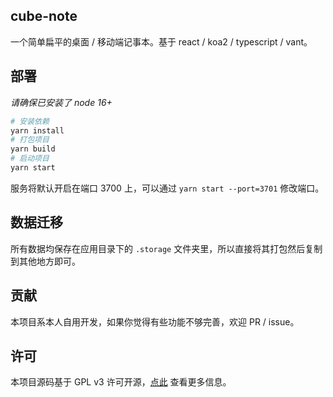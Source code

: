 ## cube-note

一个简单扁平的桌面 / 移动端记事本。基于 react / koa2 / typescript / vant。

## 部署

*请确保已安装了 node 16+*

```bash
# 安装依赖
yarn install
# 打包项目
yarn build
# 启动项目
yarn start
```

服务将默认开启在端口 3700 上，可以通过 `yarn start --port=3701` 修改端口。

## 数据迁移

所有数据均保存在应用目录下的 `.storage` 文件夹里，所以直接将其打包然后复制到其他地方即可。

## 贡献

本项目系本人自用开发，如果你觉得有些功能不够完善，欢迎 PR / issue。

## 许可

本项目源码基于 GPL v3 许可开源，[点此](https://github.com/HoPGoldy/cube-note/blob/master/LICENSE) 查看更多信息。